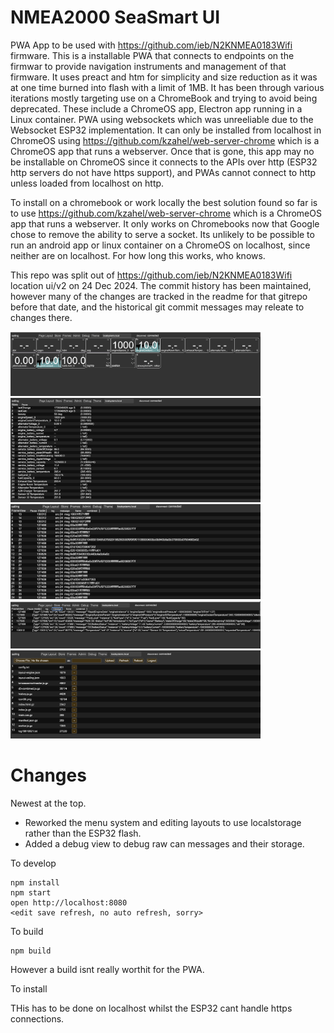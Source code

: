 # NMEA2000 SeaSmart UI

PWA App to be used with https://github.com/ieb/N2KNMEA0183Wifi firmware. This is a installable PWA that connects to endpoints on the firmwar to provide navigation instruments and management of that firmware. It uses preact and htm for simplicity and size reduction as it was at one time burned into flash with a limit of 1MB. It has been through various iterations mostly targeting use on a ChromeBook and trying to avoid being deprecated. These include a ChromeOS app, Electron app running in a Linux container. PWA using websockets which was unreeliable due to the Websocket ESP32 implementation. It can only be installed from localhost in ChromeOS using  https://github.com/kzahel/web-server-chrome which is a ChromeOS app that runs a webserver. Once that is gone, this app may no be installable on ChromeOS since it connects to the APIs over http (ESP32 http servers do not have https support), and PWAs cannot connect to http unless loaded from localhost on http.


To install on a chromebook or work locally the best solution found so far is to use https://github.com/kzahel/web-server-chrome which is a ChromeOS app that runs a webserver. It only works on Chromebooks now that Google chose to remove the ability to serve a socket. Its unlikely to be possible to run an android app or linux container on a ChromeOS on localhost, since neither are on localhost. For how long this works, who knows.

This repo was split out of https://github.com/ieb/N2KNMEA0183Wifi  location ui/v2 on 24 Dec 2024. The commit history has been maintained, however many of the changes are tracked in the readme for that gitrepo before that date, and the historical git commit messages may releate to changes there. 

<div>
<img width="400" alt="Instruments" src="screenshots/Screenshot 2024-12-24 at 11.44.46.png" />
<img width="400" alt="Internal Store" src="screenshots/Screenshot 2024-12-24 at 11.43.48.png" />
<img width="400" alt="Raw Frame Stream" src="screenshots/Screenshot 2024-12-24 at 11.43.59.png" />
<img width="400" alt="Decoded Messages" src="screenshots/Screenshot 2024-12-24 at 11.44.10.png" />
<img width="400" alt="Admin UI for Flash storage" src="screenshots/Screenshot 2024-12-24 at 11.44.22.png" />
</div>


# Changes

Newest at the top.

* Reworked the menu system and editing layouts to use localstorage rather than the ESP32 flash.
* Added a debug view to debug raw can messages and their storage.


To develop 

    npm install
    npm start
    open http://localhost:8080
    <edit save refresh, no auto refresh, sorry>

To build

    npm build

However a build isnt really worthit for the PWA.

To install 

THis has to be done on localhost whilst the ESP32 cant handle https connections.

